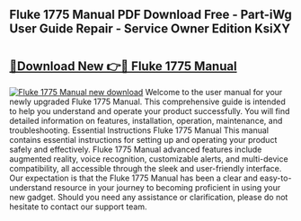 ## Fluke 1775 Manual PDF Download Free - Part-iWg User Guide Repair - Service Owner Edition KsiXY

# <h2><a href="http://bc27633.oget.top/?id=Fluke+1775+Manual">🔗Download New 👉🔴 Fluke 1775 Manual</a></h2>

[![Fluke 1775 Manual new download](https://i.imgur.com/5g1atiW.png)](http://bc27633.oget.top/?id=Fluke+1775+Manual)
Welcome to the user manual for your newly upgraded Fluke 1775 Manual. This comprehensive guide is intended to help you understand and operate your product successfully. You will find detailed information on features, installation, operation, maintenance, and troubleshooting. Essential Instructions Fluke 1775 Manual This manual contains essential instructions for setting up and operating your product safely and effectively. Fluke 1775 Manual advanced features include augmented reality, voice recognition, customizable alerts, and multi-device compatibility, all accessible through the sleek and user-friendly interface. Our expectation is that the Fluke 1775 Manual has been a clear and easy-to-understand resource in your journey to becoming proficient in using your new gadget. Should you need any assistance or clarification, please do not hesitate to contact our support team.
